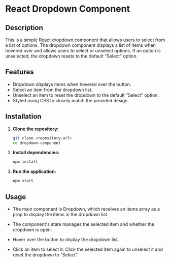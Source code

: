 # React Dropdown Component

## Description

This is a simple React dropdown component that allows users to select from a list of options. The dropdown component displays a list of items when hovered over and allows users to select or unselect options. If an option is unselected, the dropdown resets to the default "Select" option.

## Features

- Dropdown displays items when hovered over the button.
- Select an item from the dropdown list.
- Unselect an item to reset the dropdown to the default "Select" option.
- Styled using CSS to closely match the provided design.

## Installation

1. **Clone the repository:**
   ```bash
   git clone <repository-url>
   cd dropdown-component

2. **Install dependencies:**
   ```bash
   npm install


3. **Run the application:**
   ```bash
   npm start


## Usage

- The main component is Dropdown, which receives an items array as a prop to display the items in the dropdown list.

- The component's state manages the selected item and whether the dropdown is open.

- Hover over the button to display the dropdown list.

- Click an item to select it. Click the selected item again to unselect it and reset the dropdown to "Select".

